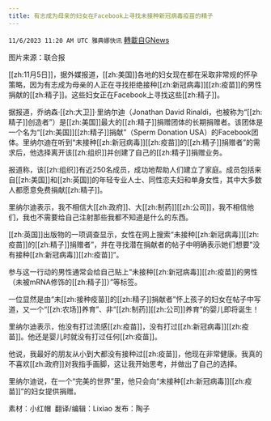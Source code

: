 ```yaml
---
title: 有志成为母亲的妇女在Facebook上寻找未接种新冠病毒疫苗的精子
---
```

`11/6/2023 11:20 AM UTC 雅典娜快讯` [轉載自GNews](https://gnews.org/articles/1929422)

图片来源：联合报

[[zh:11月5日]]，据外媒报道，[[zh:美国]]各地的妇女现在都在采取非常规的怀孕策略，因为有志成为母亲的人正在寻找拒绝接种[[zh:新冠病毒]][[zh:疫苗]]的男性捐献的[[zh:精子]]。这些妇女正在Facebook上寻找这些[[zh:精子]]。

据报道，乔纳森·[[zh:大卫]]·里纳尔迪（Jonathan David Rinaldi，也被称为“[[zh:精子]]创造者”）是[[zh:美国]]最大的[[zh:精子]]捐赠团体的长期捐赠者。该团体是一个名为“[[zh:美国]][[zh:精子]]捐献”（Sperm Donation USA）的Facebook团体。里纳尔迪在听到“未接种[[zh:新冠病毒]][[zh:疫苗]]的[[zh:精子]]捐赠者”的需求后，他选择离开该[[zh:组织]]并创建了自己的[[zh:精子]]捐赠业务。

报道称，该[[zh:组织]]有近250名成员，成功地帮助人们建立了家庭。成员包括来自[[zh:美国]]和[[zh:英国]]的年轻专业人士、同性恋夫妇和单身女性，其中大多数人都愿意免费捐献[[zh:精子]]。

里纳尔迪表示，我不相信大[[zh:政府]]、大[[zh:制药]][[zh:公司]]，我不相信他们，我也不需要给自己注射那些我都不知道是什么的东西。

[[zh:英国]]出版物的一项调查显示，女性在网上搜索“未接种[[zh:新冠病毒]][[zh:疫苗]]的[[zh:精子]]捐赠者”，并在寻找潜在捐献者的帖子中明确表示她们想要”没有接种[[zh:新冠病毒]][[zh:疫苗]]“。

参与这一行动的男性通常会给自己贴上“未接种[[zh:新冠病毒]][[zh:疫苗]]的男性（未被mRNA修饰的[[zh:精子]]）”等标签。

一位显然是由“未[[zh:接种疫苗]]的[[zh:精子]]捐献者”怀上孩子的妇女在帖子中写道，又一个“[[zh:农场]]养育”、非“[[zh:制药]][[zh:公司]]养育”的婴儿即将诞生！

里纳尔迪表示，他没有打过流感[[zh:疫苗]]，没有打过[[zh:新冠病毒]][[zh:疫苗]]。他还是婴儿时就没有打过任何[[zh:疫苗]]。

他说，我最好的朋友从小到大都没有接种过[[zh:疫苗]]，他现在非常健康。我真的不喜欢[[zh:政府]]对我指手画脚，这让我开始思考，并做出了自己的选择。

里纳尔迪说，在一个“完美的世界”里，他只会向“未接种[[zh:新冠病毒]][[zh:疫苗]]”的妇女提供捐赠。

素材：小红帽   翻译/编辑：Lixiao  发布：陶子




